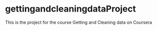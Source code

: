 # gettingandcleaningdataProject
This is the project for the course Getting and Cleaning data on Coursera
